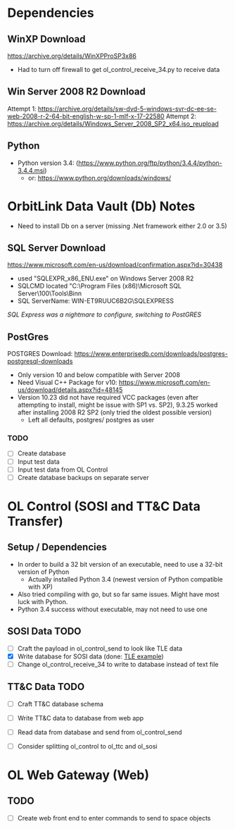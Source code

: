 # Dependencies
## WinXP Download
https://archive.org/details/WinXPProSP3x86
- Had to turn off firewall to get ol_control_receive_34.py to receive data

## Win Server 2008 R2 Download
Attempt 1: https://archive.org/details/sw-dvd-5-windows-svr-dc-ee-se-web-2008-r-2-64-bit-english-w-sp-1-mlf-x-17-22580
Attempt 2: https://archive.org/details/Windows_Server_2008_SP2_x64.iso_reupload

## Python
- Python version 3.4: (https://www.python.org/ftp/python/3.4.4/python-3.4.4.msi)
  - or: https://www.python.org/downloads/windows/

# OrbitLink Data Vault (Db) Notes
- Need to install Db on a server (missing .Net framework either 2.0 or 3.5)


## SQL Server Download
https://www.microsoft.com/en-us/download/confirmation.aspx?id=30438
- used "SQLEXPR_x86_ENU.exe" on Windows Server 2008 R2
- SQLCMD located "C:\Program Files (x86)\Microsoft SQL Server\100\Tools\Binn
- SQL ServerName: WIN-ET9RUUC6B2G\SQLEXPRESS

*SQL Express was a nightmare to configure, switching to PostGRES*

## PostGres
POSTGRES Download: https://www.enterprisedb.com/downloads/postgres-postgresql-downloads
- Only version 10 and below compatible with Server 2008 
- Need Visual C++ Package for v10: https://www.microsoft.com/en-us/download/details.aspx?id=48145
- Version 10.23 did not have required VCC packages (even after attempting to install, might be issue with SP1 vs. SP2), 9.3.25 worked after installing 2008 R2 SP2 (only tried the oldest possible version)
  - Left all defaults, postgres/ postgres as user

### TODO
- [ ] Create database
- [ ] Input test data
- [ ] Input test data from OL Control
- [ ] Create database backups on separate server

# OL Control (SOSI and TT&C Data Transfer)

## Setup / Dependencies
- In order to build a 32 bit version of an executable, need to use a 32-bit version of Python
  - Actually installed Python 3.4 (newest version of Python compatible with XP)
- Also tried compiling with go, but so far same issues. Might have most luck with Python.
- Python 3.4 success without executable, may not need to use one

## SOSI Data TODO
- [ ] Craft the payload in ol_control_send to look like TLE data
- [X] Write database for SOSI data (done: [TLE example](db/init.sql))
- [ ] Change ol_control_receive_34 to write to database instead of text file

## TT&C Data TODO
- [ ] Craft TT&C database schema
- [ ] Write TT&C data to database from web app
- [ ] Read data from database and send from ol_control_send
- [ ] Consider splitting ol_control to ol_ttc and ol_sosi



# OL Web Gateway (Web)

## TODO
- [ ] Create web front end to enter commands to send to space objects